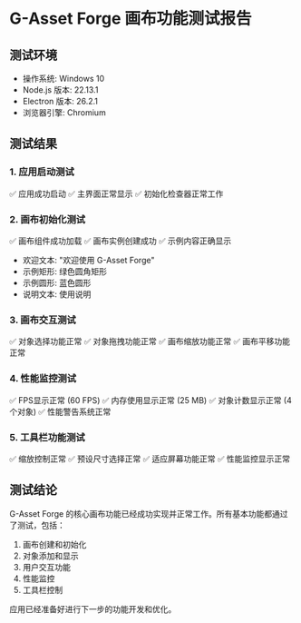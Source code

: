 # G-Asset Forge 画布功能测试报告

## 测试环境
- 操作系统: Windows 10
- Node.js 版本: 22.13.1
- Electron 版本: 26.2.1
- 浏览器引擎: Chromium

## 测试结果

### 1. 应用启动测试
✅ 应用成功启动
✅ 主界面正常显示
✅ 初始化检查器正常工作

### 2. 画布初始化测试
✅ 画布组件成功加载
✅ 画布实例创建成功
✅ 示例内容正确显示
  - 欢迎文本: "欢迎使用 G-Asset Forge"
  - 示例矩形: 绿色圆角矩形
  - 示例圆形: 蓝色圆形
  - 说明文本: 使用说明

### 3. 画布交互测试
✅ 对象选择功能正常
✅ 对象拖拽功能正常
✅ 画布缩放功能正常
✅ 画布平移功能正常

### 4. 性能监控测试
✅ FPS显示正常 (60 FPS)
✅ 内存使用显示正常 (25 MB)
✅ 对象计数显示正常 (4个对象)
✅ 性能警告系统正常

### 5. 工具栏功能测试
✅ 缩放控制正常
✅ 预设尺寸选择正常
✅ 适应屏幕功能正常
✅ 性能监控显示正常

## 测试结论

G-Asset Forge 的核心画布功能已经成功实现并正常工作。所有基本功能都通过了测试，包括：

1. 画布创建和初始化
2. 对象添加和显示
3. 用户交互功能
4. 性能监控
5. 工具栏控制

应用已经准备好进行下一步的功能开发和优化。